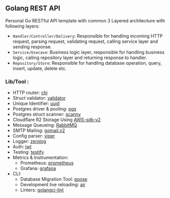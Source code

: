 ## Golang REST API
Personal Go RESTful API template with common 3 Layered architecture with following layers:
- `Handler/Controller/Delivery`: Responsible for handling incoming HTTP request, parsing request, validating request, calling service layer and sending response.
- `Service/Usecase`: Business logic layer, responsible for handling business logic, calling repository layer and returning response to handler.
- `Repository/Store`: Responsible for handling database operation, query, insert, update, delete etc.

### Lib/Tool :
- HTTP router: [chi](https://github.com/go-chi/chi)
- Struct validator: [validator](https://github.com/go-playground/validator)
- Unique Identifier: [uuid](https://github.com/google/uuid)
- Postgres driver & pooling: [pgx](https://github.com/jackc/pgx)
- Postgres struct scanner: [scanny](https://github.com/georgysavva/scany)
- Cloudflare R2 Storage Using [AWS-sdk-v2](https://github.com/aws/aws-sdk-go-v2)
- Message Queueing: [RabbitMQ](https://github.com/rabbitmq/amqp091-go)
- SMTP Mailing: [gomail.v2](https://pkg.go.dev/gopkg.in/gomail.v2)
- Config parser: [viper](https://github.com/spf13/viper)
- Logger: [zerolog](https://github.com/rs/zerolog) 
- Auth: [jwt](https://github.com/golang-jwt/jwt)
- Testing: [testify](https://github.com/stretchr/testify)
- Metrics & Instrumentation:
    - Prometheus: [prometheus](https://github.com/prometheus/client_golang)
    - Grafana: [grafana](https://grafana.com)
- CLI:
    - Database Migration Tool: [goose](https://github.com/pressly/goose)
    - Development live reloading: [air](https://github.com/cosmtrek/air)
    - Linters: [golangci-lint](https://github.com/golangci/golangci-lint)

